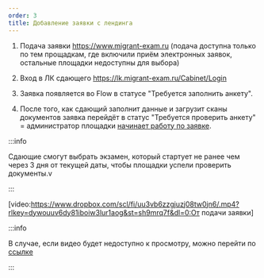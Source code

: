 ```yaml
---
order: 3
title: Добавление заявки с лендинга
---
```


1. Подача заявки <https://www.migrant-exam.ru> (подача доступна только по тем прощадкам, где включили приём электронных заявок, остальные площадки недоступны для выбора)

2. Вход в ЛК сдающего <https://lk.migrant-exam.ru/Cabinet/Login>

3. Заявка появляется во Flow в статусе "Требуется заполнить анкету".

4. После того, как сдающий заполнит данные и загрузит сканы документов заявка перейдёт в статус "Требуется проверить анкету" = администратор площадки [начинает работу по заявке](./proverka-dokumentov).

:::info 

Сдающие смогут выбрать экзамен, который стартует не ранее чем через 3 дня от текущей даты, чтобы площадки успели проверить документы.v

:::

[video:https://www.dropbox.com/scl/fi/uu3vb6zzgjuzj08tw0jn6/.mp4?rlkey=dywouuv6dy81iboiw3lur1aog&st=sh9mrq7f&dl=0:От подачи заявки]

:::info 

В случае, если видео будет недоступно к просмотру, можно перейти по [ссылке](https://owncloud.smile-tech.study/s/gFm21Rpl7y2wfm9)

:::